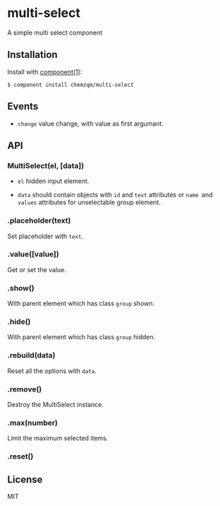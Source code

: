 # multi-select

  A simple multi select component

## Installation

  Install with [component(1)](http://component.io):

    $ component install chemzqm/multi-select

## Events

* `change` value change, with value as first argumant.

## API

### MultiSelect(el, [data])

* `el` hidden input element.

* `data` should contain objects with `id` and `text` attributes or `name `and `values` attributes for unselectable group element.

### .placeholder(text)

Set placeholder with `text`.

### .value([value])

Get or set the value.

### .show()

With parent element which has class `group` shown.

### .hide()

With parent element which has class `group` hidden.

### .rebuild(data)

Reset all the options with `data`.

### .remove()

Destroy the MultiSelect instance.

### .max(number)

Limit the maximum selected items.

### .reset()

## License

  MIT
